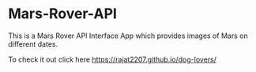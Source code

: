 # Mars-Rover-API

This is a Mars Rover API Interface App which provides images of Mars on different dates.

To check it out click here  https://rajat2207.github.io/dog-lovers/

